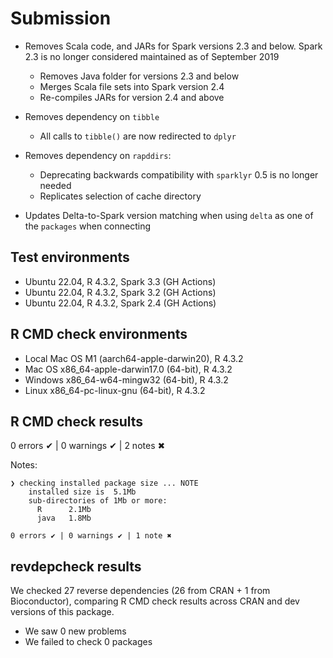 # Submission

- Removes Scala code, and JARs for Spark versions 2.3 and below. Spark 2.3 is 
no longer considered maintained as of September 2019
  - Removes Java folder for versions 2.3 and below
  - Merges Scala file sets into Spark version 2.4
  - Re-compiles JARs for version 2.4 and above

- Removes dependency on `tibble` 
  - All calls to `tibble()` are now redirected to `dplyr`

- Removes dependency on `rapddirs`: 
  - Deprecating backwards compatibility with `sparklyr` 0.5 is no longer needed
  - Replicates selection of cache directory 

- Updates Delta-to-Spark version matching when using `delta` as one of the
`packages` when connecting

## Test environments

- Ubuntu 22.04, R 4.3.2, Spark 3.3 (GH Actions)
- Ubuntu 22.04, R 4.3.2, Spark 3.2 (GH Actions)
- Ubuntu 22.04, R 4.3.2, Spark 2.4 (GH Actions)

## R CMD check environments

- Local Mac OS M1 (aarch64-apple-darwin20), R 4.3.2
- Mac OS x86_64-apple-darwin17.0 (64-bit), R 4.3.2
- Windows  x86_64-w64-mingw32 (64-bit), R 4.3.2
- Linux x86_64-pc-linux-gnu (64-bit), R 4.3.2


## R CMD check results

0 errors ✔ | 0 warnings ✔ | 2 notes ✖

Notes:

```
❯ checking installed package size ... NOTE
    installed size is  5.1Mb
    sub-directories of 1Mb or more:
      R      2.1Mb
      java   1.8Mb

0 errors ✔ | 0 warnings ✔ | 1 note ✖
```

## revdepcheck results

We checked 27 reverse dependencies (26 from CRAN + 1 from Bioconductor), comparing
R CMD check results across CRAN and dev versions of this package.

 * We saw 0 new problems
 * We failed to check 0 packages

